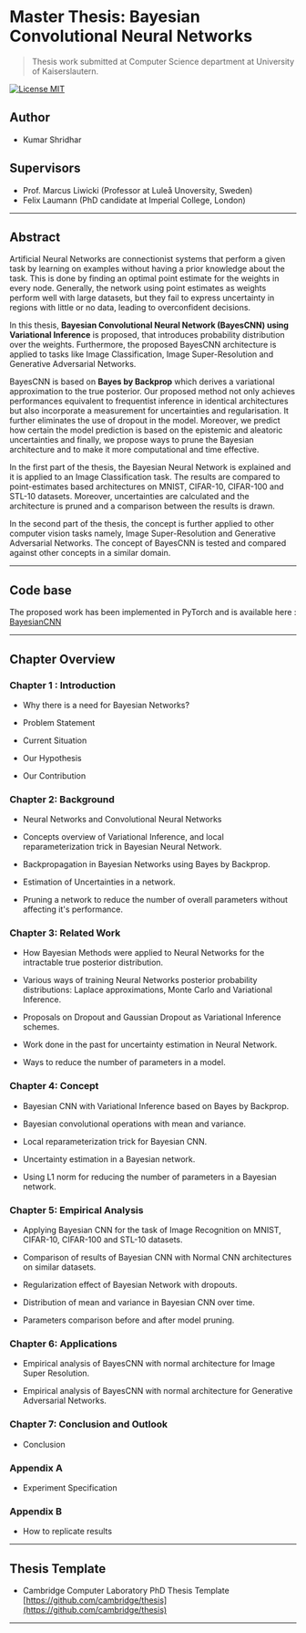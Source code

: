 Master Thesis: Bayesian Convolutional Neural Networks 
======================================================

> Thesis work submitted at Computer Science department at University of Kaiserslautern.

[![License MIT](http://img.shields.io/badge/license-MIT-brightgreen.svg)](license.md)

## Author
*   Kumar Shridhar

## Supervisors
*   Prof. Marcus Liwicki (Professor at Luleå Unoversity, Sweden)
*   Felix Laumann (PhD candidate at Imperial College, London)


---------------------------------------------------------------------------------------------------------

## Abstract

Artificial Neural Networks are connectionist systems that perform a given task by learning on examples without having a prior knowledge about the task. This is done by finding an optimal point estimate for the weights in every node.
Generally, the network using point estimates as weights perform well with large datasets, but they fail to express uncertainty in regions with little or no data, leading to overconfident decisions.

In this thesis, **Bayesian Convolutional Neural Network (BayesCNN) using Variational Inference** is proposed, that introduces probability distribution over the weights. Furthermore, the proposed BayesCNN architecture is applied to tasks like Image Classification, Image Super-Resolution and Generative Adversarial Networks.

BayesCNN is based on **Bayes by Backprop** which derives a variational approximation to the true posterior. 
Our proposed method not only achieves performances equivalent to frequentist inference in identical architectures but also incorporate a measurement for uncertainties and regularisation. It further eliminates the use of dropout in the model. Moreover, we predict how certain the model prediction is based on the epistemic and aleatoric uncertainties and finally, we propose ways to prune the Bayesian architecture and to make it more computational and time effective. 

In the first part of the thesis, the Bayesian Neural Network is explained and it is applied to an Image Classification task. The results are compared to point-estimates based architectures on MNIST, CIFAR-10, CIFAR-100 and STL-10 datasets. Moreover, uncertainties are calculated and the architecture is pruned and a comparison between the results is drawn.

In the second part of the thesis, the concept is further applied to other computer vision tasks namely, Image Super-Resolution and Generative Adversarial Networks. The concept of BayesCNN is tested and compared against other concepts in a similar domain.

---------------------------------------------------------------------------------------------------------

## Code base

The proposed work has been implemented in PyTorch and is available here : [BayesianCNN](https://github.com/kumar-shridhar/PyTorch-BayesianCNN)

---------------------------------------------------------------------------------------------------------

## Chapter Overview


### Chapter 1 : Introduction

*   Why there is a need for Bayesian Networks?

*   Problem Statement 

*   Current Situation

*   Our Hypothesis

*   Our Contribution


### Chapter 2: Background

*   Neural Networks and Convolutional Neural Networks

*   Concepts overview of Variational Inference, and local reparameterization trick in Bayesian Neural Network.

*   Backpropagation in Bayesian Networks using Bayes by Backprop.

*   Estimation of Uncertainties in a network.

*   Pruning a network to reduce the number of overall parameters without affecting it's performance.


### Chapter 3: Related Work

*   How Bayesian Methods were applied to Neural Networks for the intractable true posterior distribution.

*   Various ways of training Neural Networks posterior probability distributions: Laplace approximations, Monte Carlo and    Variational Inference.

*   Proposals on Dropout and Gaussian Dropout as Variational Inference schemes.

*   Work done in the past for uncertainty estimation in Neural Network.

*   Ways to reduce the number of parameters in a model.

### Chapter 4: Concept

*   Bayesian CNN with Variational Inference based on Bayes by Backprop.

*   Bayesian convolutional operations with mean and variance.

*   Local reparameterization trick for Bayesian CNN.

*   Uncertainty estimation in a Bayesian network.

*   Using L1 norm for reducing the number of parameters in a Bayesian network.

### Chapter 5: Empirical Analysis

*   Applying Bayesian CNN for the task of Image Recognition on MNIST, CIFAR-10, CIFAR-100 and STL-10 datasets.

*   Comparison of results of Bayesian CNN with Normal CNN architectures on similar datasets.

*   Regularization effect of Bayesian Network with dropouts.

*   Distribution of mean and variance in Bayesian CNN over time.

*   Parameters comparison before and after model pruning. 

### Chapter 6: Applications

*   Empirical analysis of BayesCNN with normal architecture for Image Super Resolution.

*   Empirical analysis of BayesCNN with normal architecture for Generative Adversarial Networks.

### Chapter 7: Conclusion and Outlook

*   Conclusion

### Appendix A

*   Experiment Specification

### Appendix B

*   How to replicate results

----------------------------------------------------------------------------------------------------------


## Thesis Template

*   Cambridge Computer Laboratory PhD Thesis Template [https://github.com/cambridge/thesis](https://github.com/cambridge/thesis)

----------------------------------------------------------------------------------------------------------

